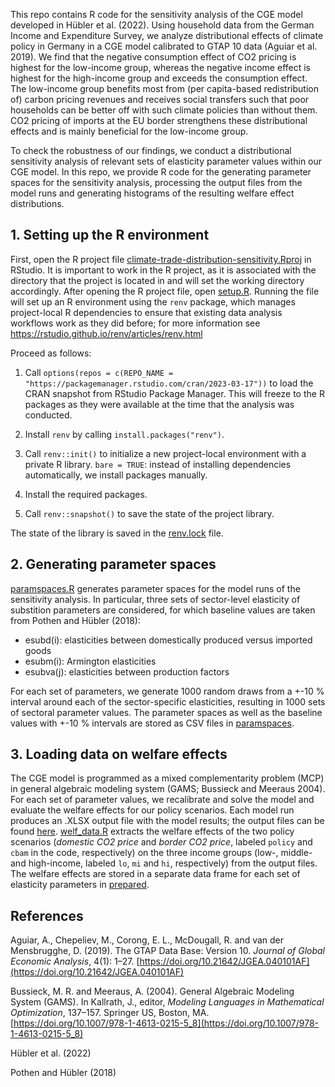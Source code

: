 This repo contains R code for the sensitivity analysis of the CGE model developed in Hübler et al. (2022). Using household data from the German Income and Expenditure Survey, we analyze distributional effects of climate policy 
in Germany in a CGE model calibrated to GTAP 10 data (Aguiar et al. 2019). We find that the negative consumption effect of CO2 pricing is highest for the low-income group, whereas the negative income effect is highest for the high-income group and exceeds
the consumption effect. The low-income group benefits most from (per capita-based redistribution of) carbon pricing revenues and receives social transfers such that poor households can be better off with such climate policies than without them. CO2 pricing of imports at the EU border strengthens these distributional effects and is mainly beneficial for the low-income group.

To check the robustness of our findings, we conduct a distributional sensitivity analysis of relevant sets of elasticity parameter values within our CGE model. In this repo, we provide R code for the generating parameter spaces for the sensitivity analysis,
processing the output files from the model runs and generating histograms of the resulting welfare effect distributions.

## 1. Setting up the R environment

First, open the R project file [climate-trade-distribution-sensitivity.Rproj](climate-trade-distribution-sensitivity.Rproj) in RStudio. It is important to work in the R project, as it is associated with the directory that the project is located in and will set the working directory accordingly.
After opening the R project file, open [setup.R](setup.R). Running the file will set up an R environment using the `renv` package, which manages project-local R dependencies to ensure that existing data analysis workflows work as they did before;
for more information see https://rstudio.github.io/renv/articles/renv.html

Proceed as follows:

1. Call `options(repos = c(REPO_NAME = "https://packagemanager.rstudio.com/cran/2023-03-17"))`
to load the CRAN snapshot from RStudio Package Manager. This will freeze to the R packages as they were available at the time that the analysis was conducted.

2. Install `renv` by calling `install.packages("renv")`.

3. Call `renv::init()` to initialize a new project-local environment with a private R library.
`bare = TRUE`: instead of installing dependencies automatically, we install packages manually.

4. Install the required packages.

5. Call `renv::snapshot()` to save the state of the project library.

The state of the library is saved in the [renv.lock](renv.lock) file.

## 2. Generating parameter spaces

[paramspaces.R](scripts/paramspaces.R) generates parameter spaces for the model runs of the sensitivity analysis. In particular, three sets of sector-level elasticity of substition parameters are considered, for which baseline values are
taken from Pothen and Hübler (2018):

- esubd(i): elasticities between domestically produced versus imported goods
- esubm(i): Armington elasticities
- esubva(j): elasticities between production factors

For each set of parameters, we generate 1000 random draws from a +-10 % interval around each of the sector-specific elasticities, resulting in 1000 sets of sectoral parameter values.
The parameter spaces as well as the baseline values with +-10 % intervals are stored as CSV files in [paramspaces](paramspaces).

## 3. Loading data on welfare effects

The CGE model is programmed as a mixed complementarity problem (MCP) in general algebraic modeling system (GAMS; Bussieck and Meeraus 2004).
For each set of parameter values, we recalibrate and solve the model and evaluate the welfare effects for our policy scenarios.
Each model run produces an .XLSX output file with the model results; the output files can be found [here](https://drive.google.com/drive/folders/1AfjqhgV3Nl9SPAXqZ9UmK4E8U-cjW-TL?usp=sharing). [welf_data.R](scripts/welf_data.R) extracts the welfare
effects of the two policy scenarios (*domestic CO2 price* and *border CO2 price*, labeled ``policy`` and ``cbam`` in the code, respectively) on the three income groups (low-, middle- and high-income, labeled ``lo``, ``mi`` and ``hi``, respectively) from the output files. The welfare effects are stored in a separate data frame for each set of elasticity parameters in [prepared](prepared).

## References
Aguiar, A., Chepeliev, M., Corong, E. L., McDougall, R. and van der Mensbrugghe, D. (2019). The GTAP Data Base: Version 10. *Journal of Global Economic Analysis*, 4(1): 1–27. [https://doi.org/10.21642/JGEA.040101AF](https://doi.org/10.21642/JGEA.040101AF)

Bussieck, M. R. and Meeraus, A. (2004). General Algebraic Modeling System (GAMS). In Kallrath, J., editor, *Modeling Languages in Mathematical Optimization*, 137–157. Springer US, Boston, MA. [https://doi.org/10.1007/978-1-4613-0215-5_8](https://doi.org/10.1007/978-1-4613-0215-5_8)

Hübler et al. (2022)

Pothen and Hübler (2018)
